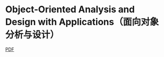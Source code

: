 # Object-Oriented Analysis and Design with Applications（面向对象分析与设计）

[PDF](chrome-extension://cdonnmffkdaoajfknoeeecmchibpmkmg/assets/pdf/web/viewer.html?file=http%3A%2F%2Fauhd.edu.ye%2Fupfiles%2Felibrary%2FAzal2020-01-22-01-00-32-27635.pdf)



